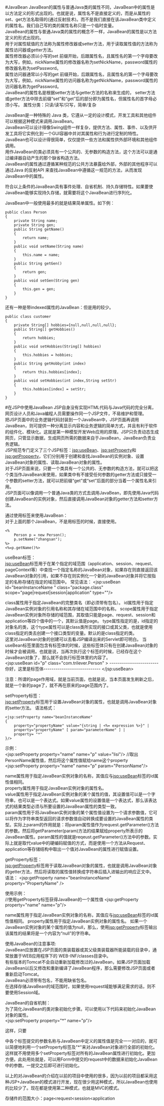 #JavaBean
JavaBean的属性与普通Java类的属性不同，JavaBean中的属性是以方法定义的形式出现的。也就是说，属性名不是直接定义的，而是从属性的set、get方法名取得的(通过反射技术)。而不是我们直接在该JavaBean类中定义的属性名。我们自己写的类的属性名称只是一个临时变量。  
JavaBean的属性与普通Java类的属性的概念不一样，JavaBean的属性是以方法定义的形式出现的。  
用于对属性赋值的方法称为属性修改器或setter方法，用于读取属性值的方法称为属性访问器或getter方法。  
属性修改器必须以小写的set 前缀开始，后跟属性名，且属性名的第一个字母要改为大写，例如，nickName属性的修改器名称为setNickName，password属性的修改器名称为setPassword。  
属性访问器通常以小写的get 前缀开始，后跟属性名，且属性名的第一个字母要改为大写，例如，nickName属性的访问器名称为getNickName，password属性的访问器名称为getPassword。  
JavaBean的属性名是根据setter方法与getter方法的名称来生成的， setter方法或getter方法中除去前缀“set”和“get”后的部分即为属性名，但属性名的首字母必须小写。
属性分类：只读/读写/只写，简单/复杂 


JavaBean是一种特殊的 Java 类，它遵从一定的设计模式，开发工具和其他组件可以根据这种模式来调用JavaBean。  
JavaBean可以设计得像Swing组件一样复杂，提供方法、属性、事件、以及供开发工具将它实例化到一个GUI容器中并对其属性和行为进行定制的特性。  
JavaBean也可以设计得很简单，仅仅提供一些方法和属性供外部环境和其他组件调用。  
用作JavaBean的类必须具有一个公共的、无参数的构造方法，这个方法可以是通过编译器自动产生的那个缺省构造方法。  
JavaBean的属性通过遵循某种规范的公共方法暴露给外部，外部的其他程序可以通过Java 的反射API 来查找JavaBean中遵循这一规范的方法，从而发现JavaBean中的属性。  

符合以上条件的JavaBean具有事件处理、自省机制、持久存储特性。如果要使JavaBean能够实现持久存储，就需要将这个JavaBean进行序列化。  

JavaBean中一般使用最多的就是结果简单属性。如下例：  
>
	public class Person
	{
		private String name;
		private String gen;
		public String getName()
		{
			return name;
		}
		public void setName(String name)
		{
			this.name = name;
		}
		public String getGen()
		{
			return gen;
		}
		public void setGen(String gen)
		{
			this.gen = gen;
		}
	}
	
	
还有一种是带indexed属性的JavaBean：但是用的较少。  
>
	public class customer
	{
		private String[] hobbies={null,null,null,null};
		public String[] getHobbies()
		{
			return hobbies;
		}
		public void setHobbies(String[] hobbies)
		{
			this.hobbies = hobbies;
		}
		public String getHobby(int index)
		{
			return this.hobbies[index];
		}
		public void setHobbies(int index,String setStr)
		{
			this.hobbies[index] = setStr;
		}
	}
	
	
#在JSP中使用JavaBean
JSP自身没有实现HTML代码与Java代码的完全分离，网页设计人员和Java编程人员需要操作同一个JSP文件，不易维护和管理。  
把JSP页面中的业务逻辑代码封装到一个JavaBean中，JSP页面再调用JavaBean，则可提供一种分离显示内容和业务逻辑的简单方式，并且有利于软件的组件化、模块化。这就是第一种模型开发Web应用的原理。JSP只负责动态生成网页，只管显示数据，生成网页所需的数据来自于JavaBean，JavaBean负责业务逻辑。  
JSP规范专门定义了三个JSP标签：<jsp:useBean>、<jsp:setProperty>和<jsp:getPropperty>，它们分别用于创建和查找JavaBean的实例对象、设置JavaBean对象的属性、读取JavaBean对象的属性。  
对于JSP页面来说，只要一个类具有一个公共的、无参数的构造方法，就可以把这个类当作JavaBean来使用，如果类中有不接受任何参数的getter方法或只接受一个参数的setter方法，就可以把前缀“get”或“set”后面的部分当着一个属性名来引用。  
JSP页面可以像调用一个普通Java类的方式去调用JavaBean，即先使用Java代码创建JavaBean的实例对象，然后直接调用JavaBean对象的getter方法和setter方法。  

通过使用标签来使用JavaBean：  
对于上面的那个JavaBean，不是用标签的时候，直接使用。  
>
	<%
		Person p = new Person();
		p.setName("zhangsan");
	%>
	<%=p.getName()%>


useBean标签：  
<jsp:useBean>标签用于在某个指定的域范围（application、session、request、pageContext等）中查找一个指定名称的JavaBean对象，如果存在则直接返回该JavaBean对象的引用，如果不存在则实例化一个新的JavaBean对象并将它按指定的名称存储在指定的域范围中。 
常见语法：
	<jsp:useBean id="beanInstanceName " class="package.class" 
				scope="page|request|session|application" type=""/>

class属性用于指定JavaBean的完整类名（即必须带有包名）。
id属性用于指定JavaBean实例对象的引用名称和其存储在域范围中的名称。
scope属性用于指定JavaBean实例对象所存储的域范围，其取值只能是page、request、session和application等四个值中的一个，其默认值是page。
type属性指定的是，id指定的对象名的类，这个type属性可以是class类所实现的接口或其父类，也就是使用class指定的类去创建一个接口类型的变量。默认的是class指定的类。  
这里对JavaBean对象的创建可以去看JSP编译出来的Servlet即可明白。
当useBean标签里面包含有标签体的时候，这些标签体只有在创建JavaBean对象的时候才会被调用。也就是说，当再次执行这个标签的时候，已经存在这个JavaBean对象了，那么就不会执行标签体里的内容了。  
	<jsp:useBean id="p" class="com.trilever.Person" >
		-------------------------你好，这里是标签体-----------------------------
	</jsp:useBean>
	
	
注意：所谓的page作用域，就是当前页面，也就是说，当本页面发生刷新之后，就是一个新的page了，就不再在原来的page范围内了。  


setProperty标签：  
<jsp:setProperty>标签用于设置JavaBean对象的属性，也就是调用JavaBean对象的setter方法。 
语法格式：
>
	<jsp:setProperty name="beanInstanceName" 
	{ 
		property="propertyName" value="{string | <%= expression %>}" |
		property="propertyName" [ param="parameterName" ] | 
		property= "*" 
	}/>

示例：  
	<jsp:setProperty property="name" name="p" value="lisi"/>
	//取出PersonName属性值，然后将这个属性值赋给name这个property
	<jsp:setProperty property="name" name="p" param="PersonName"/>

name属性用于指定JavaBean实例对象的名称，其值应与<jsp:useBean>标签的id属性值相同。  
property属性用于指定JavaBean实例对象的属性名。  
value属性用于指定JavaBean实例对象的某个属性的值，其设置值可以是一个字符串，也可以是一个表达式。如果value属性的设置值是一个表达式，那么该表达式的结果类型必须与所要设置的JavaBean属性的类型一致。  
param属性用于将JavaBean实例对象的某个属性值设置为一个请求参数值，它可以将作为字符串类型返回的请求参数值自动转换成要设置的JavaBean属性的类型。实际上param的作用就是：将param属性值作为request.getParameter()方法的参数。然后将getParameter(param)方法的结果赋给property所表示的JavaBean属性。param属性的值就是reqeust.getParameter()方法中的参数。实际上就是取代value中的硬编码赋值的方式，而是使用一个方法从Request、application等存储结构中取出一个值对JavaBean的属性进行赋值设置。  

getProperty标签：  
<jsp:getProperty>标签用于读取JavaBean对象的属性，也就是调用JavaBean对象的getter方法，然后将读取的属性值转换成字符串后插入进输出的响应正文中。
语法：
	<jsp:getProperty name="beanInstanceName" property="PropertyName" />

使用示例：  
	//使用getProperty标签获得JavaBean的一个属性值
	<jsp:getProperty property="name" name="p"/>

name属性用于指定JavaBean实例对象的名称，其值应与<jsp:useBean>标签的id属性值相同。 
property属性用于指定JavaBean实例对象的属性名。
如果一个JavaBean实例对象的某个属性的值为null，那么，使用<jsp:getProperty>标签输出该属性的结果将是一个内容为“null”的字符串。

使用JavaBean的注意事项:  
JavaBean应放置在JSP页面的类装载器或其父级类装载器所能装载的目录中，通常放置于WEB应用程序下的 WEB-INF/classes目录中。  
有些版本的Tomcat不会自动重新加载修改过的JavaBean，如果JSP页面加载JavaBean以后又修改和重新编译了JavaBean程序，那么需要修改JSP页面或者重新启动Tomcat。  
JavaBean必须带有包名，不能用缺省包名。  
在选择存储JavaBean的域范围时，如果使用request域能够满足需求的话，则不要使用Session域。  

JavaBean的自省机制：  
为了简化JavaBean的类对象初始化步骤。可以使用以下代码来初始化JavaBean对象的属性。  
	<jsp:setProperty property="*" name="p"/>

这样，只要<form>中各个标签提交的参数名称与JavaBean中定义的属性值是完全一一对应的，就可以简便地利用一个setProperty标签及"*"来对JavaBean对象进行全部的初始化。这样就不用使用多个setProperty标签对所有的JavaBean属性进行初始化。更加方便。此处用处就是，可以用Form中提交的request中的数据来初始化JavaBean中的参数。一提交之后即可进行初始化。  


以上的对JavaBean的介绍在以前的项目中使用的很多，因为以前的项目都采用这种JSP+JavaBean的模式进行开发，现在很少用这种模式，所以JavaBean也使用的比较少了。现在都是使用第二种模式，也就是MVC的模式。  


存储件的范围大小：page<request<session<application
